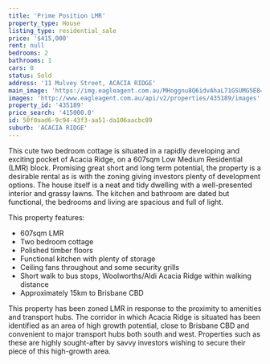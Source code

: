 ```yaml
---
title: 'Prime Position LMR'
property_type: House
listing_type: residential_sale
price: '$415,000'
rent: null
bedrooms: 2
bathrooms: 1
cars: 0
status: Sold
address: '11 Mulvey Street, ACACIA RIDGE'
main_image: 'https://img.eagleagent.com.au/MHoggnu8Q6idvAhaL71GSUMG5E8=/1280x854/smart/https://s3-us-west-2.amazonaws.com/eagleagent-orig/images/6821521/126475878-image-M.jpg'
images: 'http://www.eagleagent.com.au/api/v2/properties/435189/images'
property_id: '435189'
price_search: '415000.0'
id: 50f0aad6-9c94-43f3-aa51-da106aacbc89
suburb: 'ACACIA RIDGE'
---
```

This cute two bedroom cottage is situated in a rapidly developing and exciting pocket of Acacia Ridge, on a 607sqm Low Medium Residential (LMR) block. Promising great short and long term potential, the property is a desirable rental as is with the zoning giving investors plenty of development options. The house itself is a neat and tidy dwelling with a well-presented interior and grassy lawns. The kitchen and bathroom are dated but functional, the bedrooms and living are spacious and full of light.

This property features:

*  607sqm LMR
*  Two bedroom cottage
*  Polished timber floors
*  Functional kitchen with plenty of storage
*  Ceiling fans throughout and some security grills
*  Short walk to bus stops, Woolworths/Aldi Acacia Ridge within walking distance
*  Approximately 15km to Brisbane CBD

This property has been zoned LMR in response to the proximity to amenities and transport hubs. The corridor in which Acacia Ridge is situated has been identified as an area of high growth potential, close to Brisbane CBD and convenient to major transport hubs both south and west. Properties such as these are highly sought-after by savvy investors wishing to secure their piece of this high-growth area.
